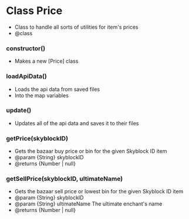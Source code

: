 # Class Price
 
*  Class to handle all sorts of utilities for item's prices
* @class


### constructor()

*  Makes a new [Price] class
     
    
### loadApiData()

*  Loads the api data from saved files
*  Into the map variables
     
    
### update()

*  Updates all of the api data and saves it to their files
     
    
### getPrice(skyblockID)

*  Gets the bazaar buy price or bin for the given Skyblock ID item
* @param {String} skyblockID 
* @returns {Number | null}
     
    
### getSellPrice(skyblockID, ultimateName)

*  Gets the bazaar sell price or lowest bin for the given Skyblock ID item
* @param {String} skyblockID 
* @param {String} ultimateName The ultimate enchant's name
* @returns {Number | null}
     
    
